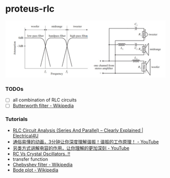 proteus-rlc
===========
![](rc-rlc-rl.jpg)
### TODOs
- [ ] all combination of RLC circuits
- [ ] [Butterworth filter - Wikipedia](https://en.wikipedia.org/wiki/Butterworth_filter)

### Tutorials
- [RLC Circuit Analysis (Series And Parallel) – Clearly Explained | Electrical4U](https://www.electrical4u.com/rlc-circuit/)
- [通俗易懂的动画，3分钟让你深度理解谐振！谐振的工作原理！ - YouTube](https://www.youtube.com/watch?v=l-0Weh6IY7g)
- [另类方式讲解电容的作用，让你理解的更加深刻 - YouTube](https://www.youtube.com/watch?v=QLZ5TQ3G3rs)
- [RC Vs Crystal Oscillators..!!](https://www.linkedin.com/pulse/rc-vs-crystal-oscillators-gokul-dhandapani)
- transfer function
- [Chebyshev filter - Wikipedia](https://en.wikipedia.org/wiki/Chebyshev_filter)
- [Bode plot - Wikipedia](https://en.wikipedia.org/wiki/Bode_plot)
